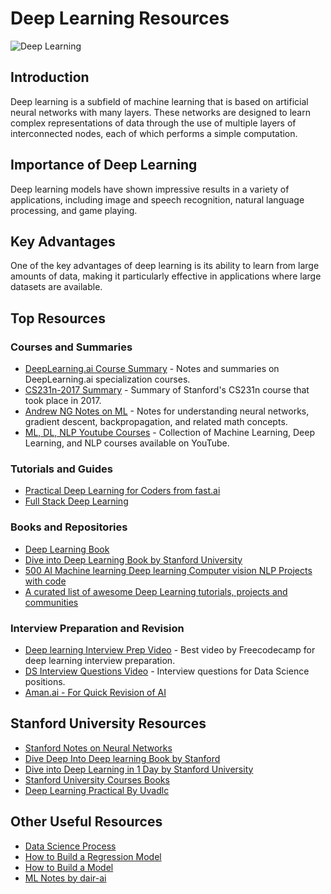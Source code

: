 # Deep Learning Resources

![Deep Learning](https://user-images.githubusercontent.com/110838853/226787169-b81940d2-399b-4038-ae19-9bf3ad530bbe.jpg)

## Introduction

Deep learning is a subfield of machine learning that is based on artificial neural networks with many layers. These networks are designed to learn complex representations of data through the use of multiple layers of interconnected nodes, each of which performs a simple computation.

## Importance of Deep Learning

Deep learning models have shown impressive results in a variety of applications, including image and speech recognition, natural language processing, and game playing.

## Key Advantages

One of the key advantages of deep learning is its ability to learn from large amounts of data, making it particularly effective in applications where large datasets are available.

## Top Resources

### Courses and Summaries
- [DeepLearning.ai Course Summary](https://github.com/mbadry1/DeepLearning.ai-Summary) - Notes and summaries on DeepLearning.ai specialization courses.
- [CS231n-2017 Summary](https://github.com/mbadry1/CS231n-2017-Summary) - Summary of Stanford's CS231n course that took place in 2017.
- [Andrew NG Notes on ML](https://github.com/ashishpatel26/Andrew-NG-Notes) - Notes for understanding neural networks, gradient descent, backpropagation, and related math concepts.
- [ML, DL, NLP Youtube Courses](https://github.com/dair-ai/ML-YouTube-Courses) - Collection of Machine Learning, Deep Learning, and NLP courses available on YouTube.

### Tutorials and Guides
- [Practical Deep Learning for Coders from fast.ai](https://course.fast.ai/Lessons/lesson1.html)
- [Full Stack Deep Learning](https://fall2019.fullstackdeeplearning.com/course-content/setting-up-machine-learning-projects/metrics)

### Books and Repositories
- [Deep Learning Book](https://github.com/janishar/mit-deep-learning-book-pdf)
- [Dive into Deep Learning Book by Stanford University](https://c.d2l.ai/gtc2020/)
- [500 AI Machine learning Deep learning Computer vision NLP Projects with code](https://github.com/ashishpatel26/500-AI-Machine-learning-Deep-learning-Computer-vision-NLP-Projects-with-code)
- [A curated list of awesome Deep Learning tutorials, projects and communities](https://github.com/ChristosChristofidis/awesome-deep-learning)

### Interview Preparation and Revision
- [Deep learning Interview Prep Video](https://www.youtube.com/watch?v=BAregq0sdyY) - Best video by Freecodecamp for deep learning interview preparation.
- [DS Interview Questions Video](https://www.youtube.com/watch?v=dBvjBwga8pU) - Interview questions for Data Science positions.
- [Aman.ai - For Quick Revision of AI](https://aman.ai/primers/ai/)

## Stanford University Resources
- [Stanford Notes on Neural Networks](https://cs.stanford.edu/people/eroberts/courses/soco/projects/neural-networks/Neuron/index.html)
- [Dive Deep Into Deep learning Book by Stanford](https://d2l.ai/d2l-en.pdf)
- [Dive into Deep Learning in 1 Day by Stanford University](https://c.d2l.ai/odsc2019/)
- [Stanford University Courses Books](https://courses.d2l.ai/)
- [Deep Learning Practical By Uvadlc](https://uvadlc-notebooks.readthedocs.io/en/latest/tutorial_notebooks/tutorial3/Activation_Functions.html)

## Other Useful Resources
- [Data Science Process](https://resources.experfy.com/bigdata-cloud/the-data-science-process/)
- [How to Build a Regression Model](https://resources.experfy.com/bigdata-cloud/how-to-build-a-regression-model-in-python/)
- [How to Build a Model](https://resources.experfy.com/ai-ml/how-to-build-a-machine-learning-model/)
- [ML Notes by dair-ai](https://github.com/dair-ai/ML-Course-Notes)

